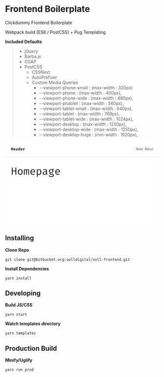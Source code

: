 # Frontend Boilerplate

Clickdummy Frontend Boilerplate

Webpack build (ES6 / PostCSS) + Pug Templating


**Included Defaults**
> - jQuery
> - Barba.js
> - GSAP
> - PostCSS
>   - CSSNext
>   - AutoPrefixer
>   - Custom Media Queries
>      - --viewport-phone-small  : (max-width : 320px)
>      - --viewport-phone        : (max-width : 400px),
>      - --viewport-phone-wide   : (max-width : 480px),
>      - --viewport-phablet      : (max-width : 560px),
>      - --viewport-tablet-small : (max-width : 640px),
>      - --viewport-tablet       : (max-width : 768px),
>      - --viewport-tablet-wide  : (max-width : 1024px),
>      - --viewport-desktop      : (max-width : 1250px),
>      - --viewport-desktop-wide : (max-width : 1250px),
>      - --viewport-desktop-huge : (min-width : 1920px),

![screenshot](public/screen.png)


## Installing
**Clone Repo**
```
git clone git@bitbucket.org:volldigital/voll-frontend.git
```
**Install Dependencies**
```
yarn install
```

## Developing
**Build JS/CSS**
```
yarn start
```
**Watch templates directory**
```
yarn templates
```

## Production Build
**Minify/Uglify**
```
yarn run prod
```
